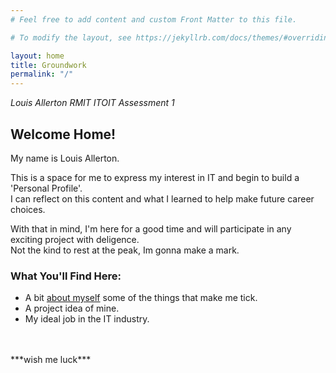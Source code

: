 ```yaml
---
# Feel free to add content and custom Front Matter to this file.

# To modify the layout, see https://jekyllrb.com/docs/themes/#overriding-theme-defaults

layout: home
title: Groundwork
permalink: "/"
---
```


*Louis Allerton RMIT ITOIT Assessment 1*

## Welcome Home!  

My name is Louis Allerton.
  
  
This is a space for me to express my interest in IT and begin to build a 'Personal Profile'.   
I can reflect on this content and what I learned to help make future career choices.  


With that in mind, I'm here for a good time and will participate in any exciting project with deligence.  
Not the kind to rest at the peak, Im gonna make a mark.

### What You'll Find Here:

- A bit [about myself][about] some of the things that make me tick.
- A project idea of mine.
- My ideal job in the IT industry.

<br>
<br>
***wish me luck***  

[about]: https://louisallerton.github.io/rmita1/about/




